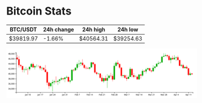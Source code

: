 # Bitcoin Stats

BTC/USDT|24h change|24h high|24h low|
|---|---|---|---|
|$39819.97|-1.66%|$40564.31|$39254.63|

<img src="./chart.svg">
